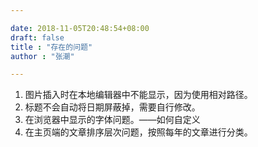 ```yaml
---

date: 2018-11-05T20:48:54+08:00
draft: false
title : "存在的问题"
author : "张潮"

---
```


1. 图片插入时在本地编辑器中不能显示，因为使用相对路径。
2. 标题不会自动将日期屏蔽掉，需要自行修改。
3. 在浏览器中显示的字体问题。——如何自定义
4. 在主页端的文章排序层次问题，按照每年的文章进行分类。


